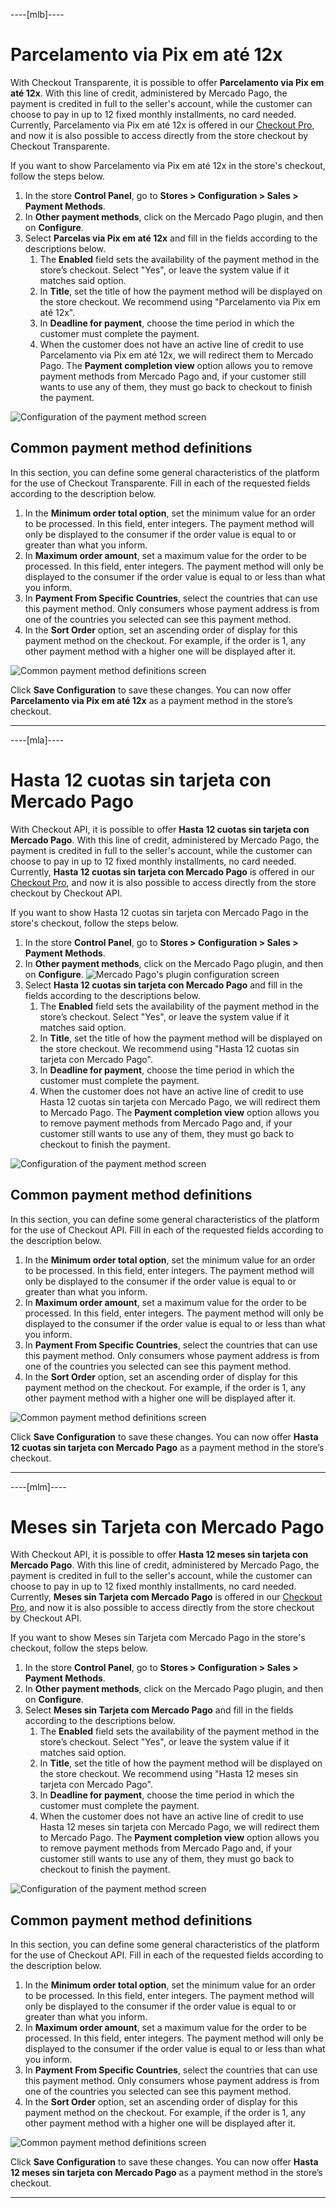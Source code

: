 ----[mlb]----
# Parcelamento via Pix em até 12x
With Checkout Transparente, it is possible to offer **Parcelamento via Pix em até 12x**. With this line of credit, administered by Mercado Pago, the payment is credited in full to the seller's account, while the customer can choose to pay in up to 12 fixed monthly installments, no card needed.
Currently, Parcelamento via Pix em até 12x is offered in our [Checkout Pro](/developers/en/docs/checkout-pro/landing), and now it is also possible to access directly from the store checkout by Checkout Transparente.

If you want to show Parcelamento via Pix em até 12x in the store's checkout, follow the steps below.
1. In the store **Control Panel**, go to **Stores > Configuration > Sales > Payment Methods**.
2. In **Other payment methods**, click on the Mercado Pago plugin, and then on **Configure**.
3. Select **Parcelas via Pix em até 12x** and fill in the fields according to the descriptions below.
    1. The **Enabled** field sets the availability of the payment method in the store’s checkout. Select "Yes", or leave the system value if it matches said option.
    2. In **Title**, set the title of how the payment method will be displayed on the store checkout. We recommend using "Parcelamento via Pix em até 12x".
    3. In **Deadline for payment**, choose the time period in which the customer must complete the payment.
    4. When the customer does not have an active line of credit to use Parcelamento via Pix em até 12x, we will redirect them to Mercado Pago. The **Payment completion view** option allows you to remove payment methods from Mercado Pago and, if your customer still wants to use any of them, they must go back to checkout to finish the payment.

![Configuration of the payment method screen](/images/adobe-commerce/cho-api-credits-mlb-1.png)

## Common payment method definitions
In this section, you can define some general characteristics of the platform for the use of Checkout Transparente. Fill in each of the requested fields according to the description below.
1. In the **Minimum order total option**, set the minimum value for an order to be processed. In this field, enter integers. The payment method will only be displayed to the consumer if the order value is equal to or greater than what you inform.
2. In **Maximum order amount**, set a maximum value for the order to be processed. In this field, enter integers. The payment method will only be displayed to the consumer if the order value is equal to or less than what you inform.
3. In **Payment From Specific Countries**, select the countries that can use this payment method. Only consumers whose payment address is from one of the countries you selected can see this payment method.
4. In the **Sort Order** option, set an ascending order of display for this payment method on the checkout. For example, if the order is 1, any other payment method with a higher one will be displayed after it.

![Common payment method definitions screen](/images/adobe-commerce/cho-api-credits-mlb-2.png)

Click **Save Configuration** to save these changes. You can now offer **Parcelamento via Pix em até 12x** as a payment method in the store’s checkout.

------------
----[mla]----
# Hasta 12 cuotas sin tarjeta con Mercado Pago
With Checkout API, it is possible to offer **Hasta 12 cuotas sin tarjeta con Mercado Pago**. With this line of credit, administered by Mercado Pago, the payment is credited in full to the seller's account, while the customer can choose to pay in up to 12 fixed monthly installments, no card needed.
Currently, **Hasta 12 cuotas sin tarjeta con Mercado Pago** is offered in our [Checkout Pro](/developers/en/docs/checkout-pro/landing), and now it is also possible to access directly from the store checkout by Checkout API.

If you want to show Hasta 12 cuotas sin tarjeta con Mercado Pago in the store's checkout, follow the steps below.

1. In the store **Control Panel**, go to **Stores > Configuration > Sales > Payment Methods**.
2. In **Other payment methods**, click on the Mercado Pago plugin, and then on **Configure**.
    ![Mercado Pago's plugin configuration screen](/images/adobe-commerce/cho-api-credits-config-mla-es.png)
3. Select **Hasta 12 cuotas sin tarjeta con Mercado Pago** and fill in the fields according to the descriptions below.
    1. The **Enabled** field sets the availability of the payment method in the store’s checkout. Select "Yes", or leave the system value if it matches said option.
    2. In **Title**, set the title of how the payment method will be displayed on the store checkout. We recommend using "Hasta 12 cuotas sin tarjeta con Mercado Pago".
    3. In **Deadline for payment**, choose the time period in which the customer must complete the payment.
    4. When the customer does not have an active line of credit to use Hasta 12 cuotas sin tarjeta con Mercado Pago, we will redirect them to Mercado Pago. The **Payment completion view** option allows you to remove payment methods from Mercado Pago and, if your customer still wants to use any of them, they must go back to checkout to finish the payment.

![Configuration of the payment method screen](/images/adobe-commerce/cho-api-credits-mla-1.png)

## Common payment method definitions
In this section, you can define some general characteristics of the platform for the use of Checkout API. Fill in each of the requested fields according to the description below.
1. In the **Minimum order total option**, set the minimum value for an order to be processed. In this field, enter integers. The payment method will only be displayed to the consumer if the order value is equal to or greater than what you inform.
2. In **Maximum order amount**, set a maximum value for the order to be processed. In this field, enter integers. The payment method will only be displayed to the consumer if the order value is equal to or less than what you inform.
3. In **Payment From Specific Countries**, select the countries that can use this payment method. Only consumers whose payment address is from one of the countries you selected can see this payment method.
4. In the **Sort Order** option, set an ascending order of display for this payment method on the checkout. For example, if the order is 1, any other payment method with a higher one will be displayed after it.

![Common payment method definitions screen](/images/adobe-commerce/cho-api-credits-mla-2.png)

Click **Save Configuration** to save these changes. You can now offer **Hasta 12 cuotas sin tarjeta con Mercado Pago** as a payment method in the store’s checkout.

------------
----[mlm]----
# Meses sin Tarjeta con Mercado Pago
With Checkout API, it is possible to offer **Hasta 12 meses sin tarjeta con Mercado Pago**. With this line of credit, administered by Mercado Pago, the payment is credited in full to the seller's account, while the customer can choose to pay in up to 12 fixed monthly installments, no card needed.
Currently, **Meses sin Tarjeta com Mercado Pago** is offered in our [Checkout Pro](/developers/en/docs/checkout-pro/landing), and now it is also possible to access directly from the store checkout by Checkout API.

If you want to show Meses sin Tarjeta com Mercado Pago in the store's checkout, follow the steps below.
1. In the store **Control Panel**, go to **Stores > Configuration > Sales > Payment Methods**.
2. In **Other payment methods**, click on the Mercado Pago plugin, and then on **Configure**.
3. Select **Meses sin Tarjeta com Mercado Pago** and fill in the fields according to the descriptions below.
    1. The **Enabled** field sets the availability of the payment method in the store’s checkout. Select "Yes", or leave the system value if it matches said option.
    2. In **Title**, set the title of how the payment method will be displayed on the store checkout. We recommend using "Hasta 12 meses sin tarjeta con Mercado Pago".
    3. In **Deadline for payment**, choose the time period in which the customer must complete the payment.
    4. When the customer does not have an active line of credit to use Hasta 12 meses sin tarjeta con Mercado Pago, we will redirect them to Mercado Pago. The **Payment completion view** option allows you to remove payment methods from Mercado Pago and, if your customer still wants to use any of them, they must go back to checkout to finish the payment.

![Configuration of the payment method screen](/images/adobe-commerce/cho-api-credits-mlm-1.png)

## Common payment method definitions
In this section, you can define some general characteristics of the platform for the use of Checkout API. Fill in each of the requested fields according to the description below.
1. In the **Minimum order total option**, set the minimum value for an order to be processed. In this field, enter integers. The payment method will only be displayed to the consumer if the order value is equal to or greater than what you inform.
2. In **Maximum order amount**, set a maximum value for the order to be processed. In this field, enter integers. The payment method will only be displayed to the consumer if the order value is equal to or less than what you inform.
3. In **Payment From Specific Countries**, select the countries that can use this payment method. Only consumers whose payment address is from one of the countries you selected can see this payment method.
4. In the **Sort Order** option, set an ascending order of display for this payment method on the checkout. For example, if the order is 1, any other payment method with a higher one will be displayed after it.

![Common payment method definitions screen](/images/adobe-commerce/cho-api-credits-mlm-2.png)

Click **Save Configuration** to save these changes. You can now offer **Hasta 12 meses sin tarjeta con Mercado Pago** as a payment method in the store’s checkout.

------------